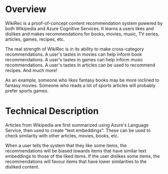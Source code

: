 # Overview
WikiRec is a proof-of-concept content recommendation system powered by both Wikipedia and Azure Cognitive Services. It learns a users likes and dislikes and makes recommendations for books, movies, music, TV series, articles, games, recipes, etc. 

The real strength of WikiRec is in its ability to make cross-category recommendations. A user's tastes in movies can help inform book recommendations. A user's tastes in games can help inform music recommendations. A user's tastes in articles can be used to recommend recipes. And much more!

As an example, someone who likes fantasy books may be more inclined to fantasy movies. Someone who reads a lot of sports articles will probably prefer sports games.

# Technical Description
Articles from Wikipedia are first summarized using Azure's Language Service, then used to create "text embeddings". These can be used to check similarity with other articles, movies, books, etc. 

When a user tells the system that they like some items, the recommendations will be biased towards items that have similar text embeddings to those of the liked items. If the user dislikes some items, the recommendations will favour items that have lower similarities to the disliked content.
